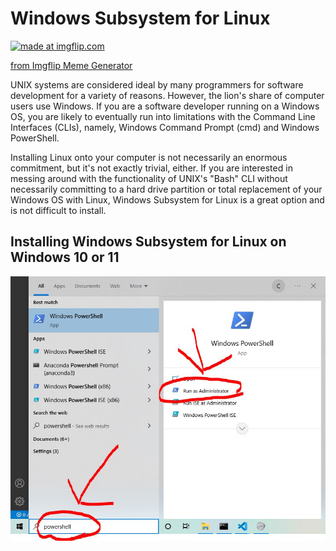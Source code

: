 # Windows Subsystem for Linux

<a href="https://imgflip.com/i/6xjlxo"><img src="https://i.imgflip.com/6xjlxo.jpg" title="made at imgflip.com"/></a><div><a href="https://imgflip.com/memegenerator">from Imgflip Meme Generator</a></div>

UNIX systems are considered ideal by many programmers for software development for a variety of reasons. However, the lion's share of computer users use Windows. If you are a software developer running on a Windows OS, you are likely to eventually run into limitations with the Command Line Interfaces (CLIs), namely, Windows Command Prompt (cmd) and Windows PowerShell.

Installing Linux onto your computer is not necessarily an enormous commitment, but it's not exactly trivial, either. If you are interested in messing around with the functionality of UNIX's "Bash" CLI without necessarily committing to a hard drive partition or total replacement of your Windows OS with Linux, Windows Subsystem for Linux is a great option and is not difficult to install.

## Installing Windows Subsystem for Linux on Windows 10 or 11

![](./assets/images/powershellAdmin.JPG)